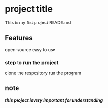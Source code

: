 # project title
This is my fist project READE.md
## Features
open-source
easy to use
### step to run the project
clone the respository
run the program

## note
***this project isvery important for understanding***
